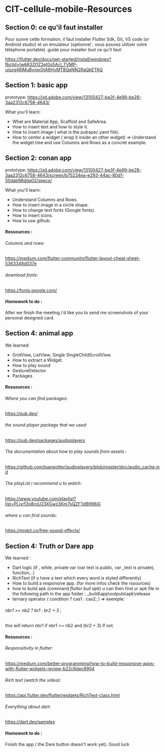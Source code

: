 # CIT-cellule-mobile-Resources

## Section 0: ce qu'il faut installer

Pour suivre cette formation, il faut installer Flutter Sdk, Git, VS code (or Android studio) et un émulateur (optionnel ; vous pouvez utiliser votre téléphone portable).
guide pour installer tout ce qu'il faut:

https://flutter.dev/docs/get-started/install/windows?fbclid=IwAR3Zt1Z2et0s5AcI_TVMP-uiszg46lMuByiqxOtA6HyMT8QeNN2RaQkETKQ

## Section 1: basic app

prototype: https://xd.adobe.com/view/13100427-be3f-4e99-be28-3aa2312c6758-4643/

What you'll learn: 
- What are Material App, Scaffold and SafeArea.
- How to insert text and how to style it.
- How to insert image ( what is the pubspec.yaml file).
- How to center a widget ( wrap it inside an other widget) => Understand the widget tree and use Columns and Rows as a concret example.

## Section 2: conan app

prototype: https://xd.adobe.com/view/13100427-be3f-4e99-be28-3aa2312c6758-4643/screen/b75224ea-e293-44ac-80d1-50dab98dda02/specs/

What you'll learn: 
- Understand Columns and Rows.
- How to insert image in a circle shape.
- How to change text fonts (Google fonts).
- How to insert icons.
- How to use github.

#### Ressources : 
###### Columns and rows: 
https://medium.com/flutter-community/flutter-layout-cheat-sheet-5363348d037e
###### download fonts: 
https://fonts.google.com/

#### Homework to do : 
After we finish the meeting i'd like you to send me screenshots of your personal designed card.

## Section 4: animal app

We learned: 
- GridView, ListView, Single SingleChildScrollView.
- How to extract a Widget.
- How to play sound 
- GestureDetector
- Packages 

#### Ressources : 
###### Where you can find packages: 
https://pub.dev/
###### the sound player package that we used: 
https://pub.dev/packages/audioplayers
###### The documentation about how to play sounds from assets : 
https://github.com/luanpotter/audioplayers/blob/master/doc/audio_cache.md
###### The playList i recommend u to watch:
https://www.youtube.com/playlist?list=PLjxrf2q8roU23XGwz3Km7sQZFTdB996iG
###### where u can find sounds: 
https://mixkit.co/free-sound-effects/


## Section 4: Truth or Dare app

We learned : 
- Dart logic (if , while, private var (var text is public, var \_text is private), function,..)
- RichText (if u have a text which every word is styled differently)
- How to build a responsive app. (for more infos check the rssources)
- how to build apk (command _flutter buil apk_) u can then find ur apk file in the following path in the app folder :  _build\app\outputs\apk\release
- ternary operator ( condition ? cas1 : cas2; ) => 
exemple: 
###### nbr1 >= nb2 ? br1 : br2 + 3 ; 
this will return nbr1 if nbr1 >= nb2 and (br2 + 3) if not.

#### Ressources : 
###### Responsitivity in flutter:
https://medium.com/better-programming/how-to-build-responsive-apps-with-flutter-widgets-review-b22c6dec6904
###### Rich text (watch the video):
https://api.flutter.dev/flutter/widgets/RichText-class.html
###### Everything about dart:
https://dart.dev/samples

#### Homework to do : 
Finish the app ( the Dare button doesn't work yet). Good luck 




